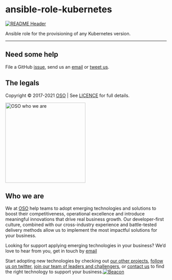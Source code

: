 
<!-- markdownlint-disable -->
# ansible-role-kubernetes
<!-- markdownlint-restore -->

[![README Header][readme_header_img]][readme_header_link]

<!--




  ** DO NOT EDIT THIS FILE
  **
  ** This file was automatically generated by the `build-harness`.
  ** 1) Make all changes to `README.yaml`
  ** 2) Run `make init` (you only need to do this once)
  ** 3) Run`make readme` to rebuild this file.
  **
  ** (We maintain HUNDREDS of open source projects. This is how we maintain our sanity.)
  **





-->
Ansible role for the provisioning of any Kubernetes version.

---

















## Need some help

File a GitHub [issue](https://github.com/osodevops/ansible-role-kubernetes/issues), send us an [email][email] or [tweet us][twitter].

## The legals

Copyright © 2017-2021 [OSO](https://oso.sh) | See [LICENCE](LICENSE) for full details.

[<img src="https://oso-public-resources.s3.eu-west-1.amazonaws.com/oso-logo-green.png" alt="OSO who we are" width="250"/>](https://oso.sh/who-we-are/)

## Who we are

We at [OSO][website] help teams to adopt emerging technologies and solutions to boost their competitiveness, operational excellence and introduce meaningful innovations that drive real business growth. Our developer-first culture, combined with our cross-industry experience and battle-tested delivery methods allow us to implement the most impactful solutions for your business.

Looking for support applying emerging technologies in your business? We’d love to hear from you, get in touch by [email][email]

Start adopting new technologies by checking out [our other projects][github], [follow us on twitter][twitter], [join our team of leaders and challengers][careers], or [contact us][contact] to find the right technology to support your business.[![Beacon][beacon]][website]

  [logo]: https://oso-public-resources.s3.eu-west-1.amazonaws.com/oso-logo-green.png
  [website]: https://oso.sh?utm_source=github&utm_medium=readme&utm_campaign=osodevops/ansible-role-kubernetes&utm_content=website
  [github]: https://github.com/osodevops?utm_source=github&utm_medium=readme&utm_campaign=osodevops/ansible-role-kubernetes&utm_content=github
  [careers]: https://oso.sh/careers/?utm_source=github&utm_medium=readme&utm_campaign=osodevops/ansible-role-kubernetes&utm_content=careers
  [contact]: https://oso.sh/contact/?utm_source=github&utm_medium=readme&utm_campaign=osodevops/ansible-role-kubernetes&utm_content=contact
  [linkedin]: https://www.linkedin.com/company/oso-devops?utm_source=github&utm_medium=readme&utm_campaign=osodevops/ansible-role-kubernetes&utm_content=linkedin
  [twitter]: https://twitter.com/osodevops?utm_source=github&utm_medium=readme&utm_campaign=osodevops/ansible-role-kubernetes&utm_content=twitter
  [email]: mailto:enquiries@oso.sh?utm_source=github&utm_medium=readme&utm_campaign=osodevops/ansible-role-kubernetes&utm_content=email
  [readme_header_img]: https://oso-public-resources.s3.eu-west-1.amazonaws.com/oso-animation.gif
  [readme_header_link]: https://oso.sh/what-we-do/?utm_source=github&utm_medium=readme&utm_campaign=osodevops/ansible-role-kubernetes&utm_content=readme_header_link
  [beacon]: https://github-analyics.ew.r.appspot.com/G-WV0Q3HYW08/osodevops/ansible-role-kubernetes?pixel&cs=github&cm=readme&an=ansible-role-kubernetes
